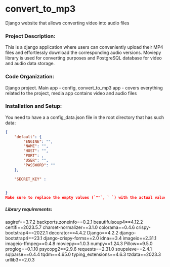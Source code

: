 # convert_to_mp3
Django website that allows converting video into audio files

### Project Description:
This is a django application where users can conveniently upload their MP4 files and effortlessly download the corresponding audio versions. Moviepy
library is used for converting purposes and PostgreSQL database for video and audio data storage.

### Code Organization:
Django project. Main app - config, convert_to_mp3 app - covers everything related to the project, media app contains video and audio files

### Installation and Setup:
You need to have a a config_data.json file in the root
directory that has such data:
```json
{
    "default": {
        "ENGINE": "",
        "NAME": "",
        "HOST": "",
        "PORT": ,
        "USER": "",
        "PASSWORD": ""
    },

    "SECRET_KEY" :
    

}
Make sure to replace the empty values (`""`, ` `) with the actual values for your configuration.
```

##### Library requirements:
asgiref==3.7.2
backports.zoneinfo==0.2.1
beautifulsoup4==4.12.2
certifi==2023.5.7
charset-normalizer==3.1.0
colorama==0.4.6
crispy-bootstrap4==2022.1
decorator==4.4.2
Django==4.2.2
django-bootstrap4==23.1
django-crispy-forms==2.0
idna==3.4
imageio==2.31.1
imageio-ffmpeg==0.4.8
moviepy==1.0.3
numpy==1.24.3
Pillow==9.5.0
proglog==0.1.10
psycopg2==2.9.6
requests==2.31.0
soupsieve==2.4.1
sqlparse==0.4.4
tqdm==4.65.0
typing_extensions==4.6.3
tzdata==2023.3
urllib3==2.0.3
